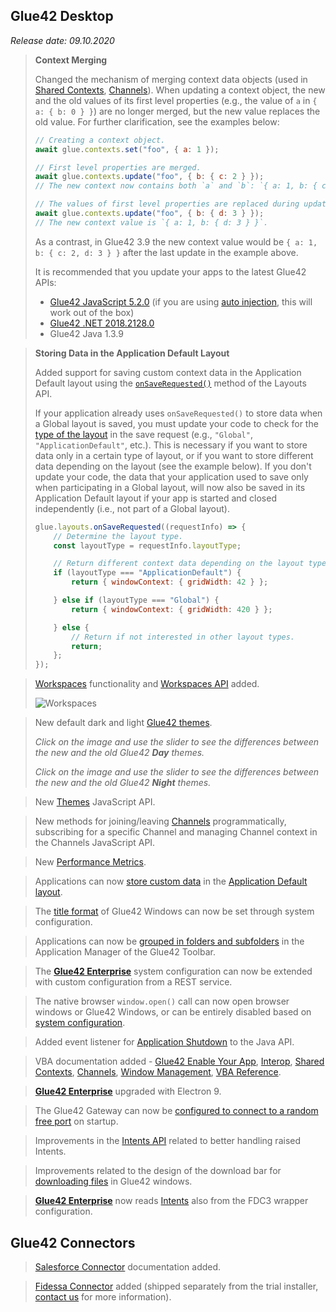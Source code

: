 ## Glue42 Desktop

*Release date: 09.10.2020*

<glue42 name="addClass" class="breakingChanges" element="p" text="Breaking Changes">

> **Context Merging**
>
> Changed the mechanism of merging context data objects (used in [Shared Contexts](../../../glue42-concepts/data-sharing-between-apps/shared-contexts/overview/index.html), [Channels](../../../glue42-concepts/data-sharing-between-apps/channels/overview/index.html)). When updating a context object, the new and the old values of its first level properties (e.g., the value of `a` in `{ a: { b: 0 } }`) are no longer merged, but the new value replaces the old value. For further clarification, see the examples below:
>
> ```javascript
> // Creating a context object.
> await glue.contexts.set("foo", { a: 1 });
>
> // First level properties are merged.
> await glue.contexts.update("foo", { b: { c: 2 } });
> // The new context now contains both `a` and `b`: `{ a: 1, b: { c: 2 } }`.
>
> // The values of first level properties are replaced during update.
> await glue.contexts.update("foo", { b: { d: 3 } });
> // The new context value is `{ a: 1, b: { d: 3 } }`.
> ```
>
> As a contrast, in Glue42 3.9 the new context value would be `{ a: 1, b: { c: 2, d: 3 } }` after the last update in the example above.
>
> It is recommended that you update your apps to the latest Glue42 APIs:
>
> - [Glue42 JavaScript 5.2.0](https://www.npmjs.com/package/@glue42/desktop) (if you are using [auto injection](../../how-to/glue42-enable-your-app/javascript/index.html#auto_injecting_the_library), this will work out of the box)
> - [Glue42 .NET 2018.2128.0](https://www.nuget.org/packages/Glue42/)
> - Glue42 Java 1.3.9

> **Storing Data in the Application Default Layout**
>
> Added support for saving custom context data in the Application Default layout using the [`onSaveRequested()`](../../../reference/glue/latest/layouts/index.html#API-onSaveRequested) method of the Layouts API.
>
> If your application already uses `onSaveRequested()` to store data when a Global layout is saved, you must update your code to check for the [type of the layout](../../../glue42-concepts/windows/layouts/javascript/index.html#layout_types) in the save request (e.g., `"Global"`, `"ApplicationDefault"`, etc.). This is necessary if you want to store data only in a certain type of layout, or if you want to store different data depending on the layout (see the example below). If you don't update your code, the data that your application used to save only when participating in a Global layout, will now also be saved in its Application Default layout if your app is started and closed independently (i.e., not part of a Global layout).
>
> ```javascript
> glue.layouts.onSaveRequested((requestInfo) => {
>     // Determine the layout type.
>     const layoutType = requestInfo.layoutType;
>
>     // Return different context data depending on the layout type.
>     if (layoutType === "ApplicationDefault") {
>         return { windowContext: { gridWidth: 42 } };
>
>     } else if (layoutType === "Global") {
>         return { windowContext: { gridWidth: 420 } };
>
>     } else {
>         // Return if not interested in other layout types.
>         return;
>     };
> });
> ```

<glue42 name="addClass" class="newFeatures" element="p" text="New Features">

> [Workspaces](../../../glue42-concepts/windows/workspaces/overview/index.html) functionality and [Workspaces API](../../../reference/glue/latest/workspaces/index.html) added.
>
> ![Workspaces](../../../images/workspaces/workspaces.gif)

> New default dark and light [Glue42 themes](../../../glue42-concepts/windows/themes/overview/index.html).
>
> *Click on the image and use the slider to see the differences between the new and the old Glue42 **Day** themes.*
>
> <glue42 name="slider" top="../../../images/changelog/new-light.png" bottom="../../../images/changelog/old-light.png">
>
> *Click on the image and use the slider to see the differences between the new and the old Glue42 **Night** themes.*
>
> <glue42 name="slider" top="../../../images/changelog/new-dark.png" bottom="../../../images/changelog/old-dark.png">

> New [Themes](../../../glue42-concepts/windows/themes/javascript/index.html) JavaScript API.

> New methods for joining/leaving [Channels](../../../glue42-concepts/data-sharing-between-apps/channels/javascript/index.html) programmatically, subscribing for a specific Channel and managing Channel context in the Channels JavaScript API.

> New [Performance Metrics](../../../glue42-concepts/metrics/overview/index.html#generation-performance_metrics).

> Applications can now [store custom data](../../../glue42-concepts/windows/layouts/javascript/index.html#saving_and_updating_context) in the [Application Default layout](../../../glue42-concepts/windows/layouts/overview/index.html).

> The [title format](../../../developers/configuration/system/index.html#application_settings) of Glue42 Windows can now be set through system configuration.

> Applications can now be [grouped in folders and subfolders](../../../developers/configuration/application/index.html#grouping_applications) in the Application Manager of the Glue42 Toolbar.

> The [**Glue42 Enterprise**](https://glue42.com/enterprise/) system configuration can now be extended with custom configuration from a REST service.

> The native browser `window.open()` call can now open browser windows or Glue42 Windows, or can be entirely disabled based on [system configuration](../../../glue42-concepts/windows/window-management/javascript/index.html#opening_windows-handling_the_browser_windowopen).

> Added event listener for [Application Shutdown](../../how-to/glue42-enable-your-app/java/index.html#referencing_and_initialization-application_shutdown) to the Java API.

> VBA documentation added - [Glue42 Enable Your App](../../how-to/glue42-enable-your-app/vba/index.html), [Interop](../../../glue42-concepts/data-sharing-between-apps/interop/vba/index.html), [Shared Contexts](../../../glue42-concepts/data-sharing-between-apps/shared-contexts/vba/index.html), [Channels](../../../glue42-concepts/data-sharing-between-apps/channels/vba/index.html), [Window Management](../../../glue42-concepts/windows/window-management/vba/index.html), [VBA Reference](../../how-to/glue42-enable-your-app/vba/index.html#comvba_reference).

<glue42 name="addClass" class="bugFixes" element="p" text="Improvements and Bug Fixes">

> [**Glue42 Enterprise**](https://glue42.com/enterprise/) upgraded with Electron 9.

> The Glue42 Gateway can now be [configured to connect to a random free port](../../../developers/configuration/system/index.html#dynamic_gateway_port) on startup.

> Improvements in the [Intents API](../../../reference/glue/latest/intents/index.html) related to better handling raised Intents.

> Improvements related to the design of the download bar for [downloading files](../../../glue42-concepts/glue42-platform-features/index.html#downloading_files) in Glue42 windows.

> [**Glue42 Enterprise**](https://glue42.com/enterprise/) now reads [Intents](../../fdc3-compliance/index.html#fdc3_for_glue42_enterprise-intents) also from the FDC3 wrapper configuration.

## Glue42 Connectors

<glue42 name="addClass" class="newFeatures" element="p" text="New Features">

> [Salesforce Connector](../../../connectors/salesforce-connector/overview/index.html) documentation added.

> [Fidessa Connector](../../../connectors/fidessa-connector/overview/index.html) added (shipped separately from the trial installer, [contact us](https://glue42.com/contacts/) for more information).